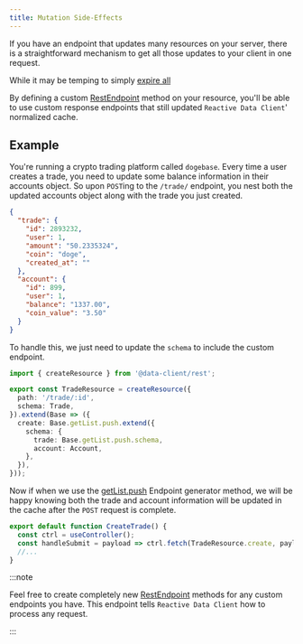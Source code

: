 ```yaml
---
title: Mutation Side-Effects
---
```


If you have an endpoint that updates many resources on your server,
there is a straightforward mechanism to get all those updates
to your client in one request.

While it may be temping to simply [expire all](/docs/api/Controller#expireAll) 

By defining a custom [RestEndpoint](../api/RestEndpoint.md) method on your resource,
you'll be able to use custom response endpoints that still
updated `Reactive Data Client`' normalized cache.

## Example

You're running a crypto trading platform called `dogebase`. Every time
a user creates a trade, you need to update some balance information
in their accounts object. So upon `POST`ing to the `/trade/` endpoint,
you nest both the updated accounts object along with the trade you just
created.

```json title="POST /trade/"
{
  "trade": {
    "id": 2893232,
    "user": 1,
    "amount": "50.2335324",
    "coin": "doge",
    "created_at": ""
  },
  "account": {
    "id": 899,
    "user": 1,
    "balance": "1337.00",
    "coin_value": "3.50"
  }
}
```

To handle this, we just need to update the `schema` to include the custom
endpoint.

```typescript title="api/TradeResource.ts"
import { createResource } from '@data-client/rest';

export const TradeResource = createResource({
  path: '/trade/:id',
  schema: Trade,
}).extend(Base => ({
  create: Base.getList.push.extend({
    schema: {
      trade: Base.getList.push.schema,
      account: Account,
    },
  }),
}));
```

Now if when we use the [getList.push](../api/createResource.md#push) Endpoint generator method,
we will be happy knowing both the trade and account information will
be updated in the cache after the `POST` request is complete.

```typescript title="CreateTrade.tsx"
export default function CreateTrade() {
  const ctrl = useController();
  const handleSubmit = payload => ctrl.fetch(TradeResource.create, payload);
  //...
}
```

:::note

Feel free to create completely new [RestEndpoint](../api/RestEndpoint.md) methods for any custom
endpoints you have. This endpoint tells `Reactive Data Client` how to process any
request.

:::
